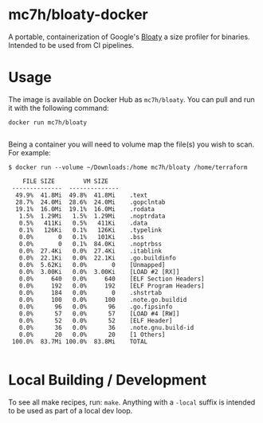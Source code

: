 # mc7h/bloaty-docker

A portable, containerization of Google's [Bloaty](https://github.com/google/bloaty) a size profiler for binaries. Intended to be used from CI pipelines.

# Usage

The image is available on Docker Hub as `mc7h/bloaty`. You can pull and run it with the following command:

```
docker run mc7h/bloaty
```
```
```

Being a container you will need to volume map the file(s) you wish to scan. For example:

```
$ docker run --volume ~/Downloads:/home mc7h/bloaty /home/terraform

    FILE SIZE        VM SIZE    
 --------------  -------------- 
  49.9%  41.8Mi  49.8%  41.8Mi    .text
  28.7%  24.0Mi  28.6%  24.0Mi    .gopclntab
  19.1%  16.0Mi  19.1%  16.0Mi    .rodata
   1.5%  1.29Mi   1.5%  1.29Mi    .noptrdata
   0.5%   411Ki   0.5%   411Ki    .data
   0.1%   126Ki   0.1%   126Ki    .typelink
   0.0%       0   0.1%   101Ki    .bss
   0.0%       0   0.1%  84.0Ki    .noptrbss
   0.0%  27.4Ki   0.0%  27.4Ki    .itablink
   0.0%  22.1Ki   0.0%  22.1Ki    .go.buildinfo
   0.0%  5.62Ki   0.0%       0    [Unmapped]
   0.0%  3.00Ki   0.0%  3.00Ki    [LOAD #2 [RX]]
   0.0%     640   0.0%     640    [ELF Section Headers]
   0.0%     192   0.0%     192    [ELF Program Headers]
   0.0%     184   0.0%       0    .shstrtab
   0.0%     100   0.0%     100    .note.go.buildid
   0.0%      96   0.0%      96    .go.fipsinfo
   0.0%      57   0.0%      57    [LOAD #4 [RW]]
   0.0%      52   0.0%      52    [ELF Header]
   0.0%      36   0.0%      36    .note.gnu.build-id
   0.0%      20   0.0%      20    [1 Others]
 100.0%  83.7Mi 100.0%  83.8Mi    TOTAL

```
```
```

# Local Building / Development

To see all make recipes, run: `make`. Anything with a `-local` suffix is intended to be used as part of a local dev loop.

